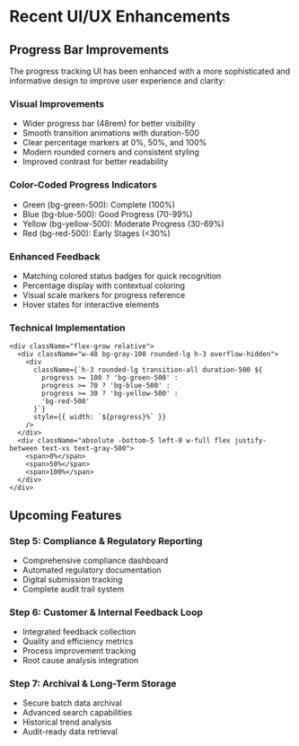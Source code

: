 # Recent UI/UX Enhancements

## Progress Bar Improvements

The progress tracking UI has been enhanced with a more sophisticated and informative design to improve user experience and clarity:

### Visual Improvements
- Wider progress bar (48rem) for better visibility
- Smooth transition animations with duration-500
- Clear percentage markers at 0%, 50%, and 100%
- Modern rounded corners and consistent styling
- Improved contrast for better readability

### Color-Coded Progress Indicators
- Green (bg-green-500): Complete (100%)
- Blue (bg-blue-500): Good Progress (70-99%)
- Yellow (bg-yellow-500): Moderate Progress (30-69%)
- Red (bg-red-500): Early Stages (<30%)

### Enhanced Feedback
- Matching colored status badges for quick recognition
- Percentage display with contextual coloring
- Visual scale markers for progress reference
- Hover states for interactive elements

### Technical Implementation
```tsx
<div className="flex-grow relative">
  <div className="w-48 bg-gray-100 rounded-lg h-3 overflow-hidden">
    <div
      className={`h-3 rounded-lg transition-all duration-500 ${
        progress >= 100 ? 'bg-green-500' :
        progress >= 70 ? 'bg-blue-500' :
        progress >= 30 ? 'bg-yellow-500' :
        'bg-red-500'
      }`}
      style={{ width: `${progress}%` }}
    />
  </div>
  <div className="absolute -bottom-5 left-0 w-full flex justify-between text-xs text-gray-500">
    <span>0%</span>
    <span>50%</span>
    <span>100%</span>
  </div>
</div>
```

## Upcoming Features

### Step 5: Compliance & Regulatory Reporting
- Comprehensive compliance dashboard
- Automated regulatory documentation
- Digital submission tracking
- Complete audit trail system

### Step 6: Customer & Internal Feedback Loop
- Integrated feedback collection
- Quality and efficiency metrics
- Process improvement tracking
- Root cause analysis integration

### Step 7: Archival & Long-Term Storage
- Secure batch data archival
- Advanced search capabilities
- Historical trend analysis
- Audit-ready data retrieval
